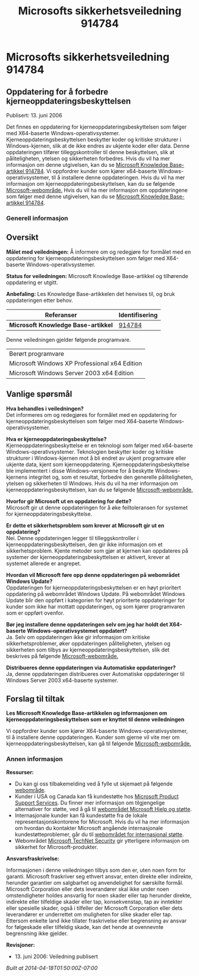 ﻿---
title: Microsofts sikkerhetsveiledning 914784
TOCTitle: "914784"
ms:assetid: "914784"
ms:mtpsurl: https://technet.microsoft.com/nb-NO/library/914784(v=Security.10)
ms:contentKeyID: 61230801
ms.date: 04/18/2014
mtps_version: v=Security.10
ms.translationtype: HT
---

# Microsofts sikkerhetsveiledning 914784

## Oppdatering for å forbedre kjerneoppdateringsbeskyttelsen

Publisert: 13. juni 2006

Det finnes en oppdatering for kjerneoppdateringsbeskyttelsen som følger med X64-baserte Windows-operativsystemer. Kjerneoppdateringsbeskyttelsen beskytter koder og kritiske strukturer i Windows-kjernen, slik at de ikke endres av ukjente koder eller data. Denne oppdateringen tilfører tilleggskontroller til denne beskyttelsen, slik at påliteligheten, ytelsen og sikkerheten forbedres. Hvis du vil ha mer informasjon om denne utgivelsen, kan du se [Microsoft Knowledge Base-artikkel 914784](http://support.microsoft.com/kb/891861). Vi oppfordrer kunder som kjører x64-baserte Windows-operativsystemer, til å installere denne oppdateringen. Hvis du vil ha mer informasjon om kjerneoppdateringsbeskyttelsen, kan du se følgende [Microsoft-webområde.](http://www.microsoft.com/whdc/driver/kernel/64bitpatch_faq.mspx) Hvis du vil ha mer informasjon om oppdateringene som følger med denne utgivelsen, kan du se [Microsoft Knowledge Base-artikkel 914784](http://support.microsoft.com/kb/891861).

### Generell informasjon

## Oversikt

**Målet med veiledningen:** Å informere om og redegjøre for formålet med en oppdatering for kjerneoppdateringsbeskyttelsen som følger med X64-baserte Windows-operativsystemer.

**Status for veiledningen:** Microsoft Knowledge Base-artikkel og tilhørende oppdatering er utgitt.

**Anbefaling:** Les Knowledge Base-artikkelen det henvises til, og bruk oppdateringen etter behov.

  

<table>
<thead>
<tr class="header">
<th>Referanser</th>
<th>Identifisering</th>
</tr>
</thead>
<tbody>
<tr class="odd">
<td><strong>Microsoft Knowledge Base-artikkel</strong></td>
<td><a href="http://support.microsoft.com/kb/891861">914784</a></td>
</tr>
</tbody>
</table>


Denne veiledningen gjelder følgende programvare.

<table>
<tbody>
<tr class="odd">
<td>Berørt programvare</td>
</tr>
<tr class="even">
<td>Microsoft Windows XP Professional x64 Edition</td>
</tr>
<tr class="odd">
<td>Microsoft Windows Server 2003 x64 Edition</td>
</tr>
</tbody>
</table>


## Vanlige spørsmål

**Hva behandles i veiledningen?**  
Det informeres om og redegjøres for formålet med en oppdatering for kjerneoppdateringsbeskyttelsen som følger med X64-baserte Windows-operativsystemer.

**Hva er kjerneoppdateringsbeskyttelse?**  
Kjerneoppdateringsbeskyttelse er en teknologi som følger med x64-baserte Windows-operativsystemer. Teknologien beskytter koder og kritiske strukturer i Windows-kjernen mot å bli endret av ukjent programvare eller ukjente data, kjent som kjerneoppdatering. Kjerneoppdateringsbeskyttelse ble implementert i disse Windows-versjonene for å beskytte Windows-kjernens integritet og, som et resultat, forbedre den generelle påliteligheten, ytelsen og sikkerheten til Windows. Hvis du vil ha mer informasjon om kjerneoppdateringsbeskyttelsen, kan du se følgende [Microsoft-webområde.](http://www.microsoft.com/whdc/driver/kernel/64bitpatch_faq.mspx)

**Hvorfor gir Microsoft ut en oppdatering for dette?**  
Microsoft gir ut denne oppdateringen for å øke feiltoleransen for systemet for kjerneoppdateringsbeskyttelse.

**Er dette et sikkerhetsproblem som krever at Microsoft gir ut en oppdatering?**  
Nei. Denne oppdateringen legger til tilleggskontroller i kjerneoppdateringsbeskyttelsen, den gir ikke informasjon om et sikkerhetsproblem. Kjente metoder som gjør at kjernen kan oppdateres på systemer der kjerneoppdateringsbeskyttelsen er aktivert, krever at systemet allerede er angrepet.

**Hvordan vil Microsoft føre opp denne oppdateringen på webområdet Windows Update?**  
Oppdateringen for kjerneoppdateringsbeskyttelsen er en høyt prioritert oppdatering på webområdet Windows Update. På webområdet Windows Update blir den oppført i kategorien for høyt prioriterte oppdateringer for kunder som ikke har mottatt oppdateringen, og som kjører programvaren som er oppført ovenfor.

**Bør jeg installere denne oppdateringen selv om jeg har holdt det X64-baserte Windows-operativsystemet oppdatert?**  
Ja. Selv om oppdateringen ikke gir informasjon om kritiske sikkerhetsproblemer, øker oppdateringen påliteligheten, ytelsen og sikkerheten som tilbys av kjerneoppdateringsbeskyttelsen, slik det beskrives på følgende [Microsoft-webområde.](http://www.microsoft.com/whdc/driver/kernel/64bitpatch_faq.mspx)

**Distribueres denne oppdateringen via Automatiske oppdateringer?**  
Ja, denne oppdateringen distribueres over Automatiske oppdateringer til Windows Server 2003 x64-baserte systemer.

## Forslag til tiltak

**Les Microsoft Knowledge Base-artikkelen og informasjonen om kjerneoppdateringsbeskyttelsen som er knyttet til denne veiledningen**

Vi oppfordrer kunder som kjører X64-baserte Windows-operativsystemer, til å installere denne oppdateringen. Kunder som gjerne vil vite mer om kjerneoppdateringsbeskyttelsen, kan gå til følgende [Microsoft-webområde.](http://www.microsoft.com/whdc/driver/kernel/64bitpatch_faq.mspx)

### Annen informasjon

**Ressurser:**

  - Du kan gi oss tilbakemelding ved å fylle ut skjemaet på følgende [webområde](https://support.microsoft.com/common/survey.aspx?scid=sw;en;1257&amp;showpage=1&amp;ws=technet&amp;sd=tech).
  - Kunder i USA og Canada kan få kundestøtte hos [Microsoft Product Support Services](http://go.microsoft.com/fwlink/?linkid=21131). Du finner mer informasjon om tilgjengelige alternativer for støtte, ved å gå til [webområdet Microsoft Hjelp og støtte](http://support.microsoft.com).
  - Internasjonale kunder kan få kundestøtte fra de lokale representasjonskontorene for Microsoft. Hvis du vil ha mer informasjon om hvordan du kontakter Microsoft angående internasjonale kundestøtteproblemer, går du til [webområdet for internasjonal støtte](http://go.microsoft.com/fwlink/?linkid=21155).
  - Webområdet [Microsoft TechNet Security](http://go.microsoft.com/fwlink/?linkid=21132) gir ytterligere informasjon om sikkerhet for Microsoft-produkter.

**Ansvarsfraskrivelse:**

Informasjonen i denne veiledningen tilbys som den er, uten noen form for garanti. Microsoft fraskriver seg ethvert ansvar, enten direkte eller indirekte, herunder garantier om salgbarhet og anvendelighet for særskilte formål. Microsoft Corporation eller dets leverandører skal ikke under noen omstendigheter holdes ansvarlig for noen skader eller tap herunder direkte, indirekte eller tilfeldige skader eller tap, konsekvenstap, tap av inntekter eller spesielle skader, også i tilfeller der Microsoft Corporation eller dets leverandører er underrettet om muligheten for slike skader eller tap. Ettersom enkelte land ikke tillater fraskrivelse eller begrensning av ansvar for følgeskade eller tilfeldig skade, kan det hende at ovennevnte begrensning ikke gjelder.

**Revisjoner:**

  - 13\. juni 2006: Veiledning publisert

*Built at 2014-04-18T01:50:00Z-07:00*


